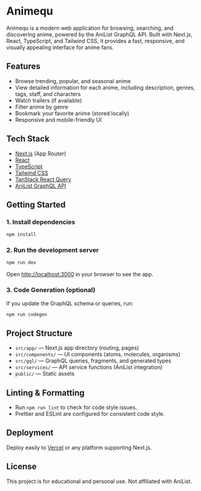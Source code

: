 # Animequ

Animequ is a modern web application for browsing, searching, and discovering anime, powered by the AniList GraphQL API. Built with Next.js, React, TypeScript, and Tailwind CSS, it provides a fast, responsive, and visually appealing interface for anime fans.

## Features
- Browse trending, popular, and seasonal anime
- View detailed information for each anime, including description, genres, tags, staff, and characters
- Watch trailers (if available)
- Filter anime by genre
- Bookmark your favorite anime (stored locally)
- Responsive and mobile-friendly UI

## Tech Stack
- [Next.js](https://nextjs.org/) (App Router)
- [React](https://react.dev/)
- [TypeScript](https://www.typescriptlang.org/)
- [Tailwind CSS](https://tailwindcss.com/)
- [TanStack React Query](https://tanstack.com/query/latest)
- [AniList GraphQL API](https://anilist.gitbook.io/anilist-apiv2-docs/)

## Getting Started

### 1. Install dependencies

```bash
npm install
```

### 2. Run the development server

```bash
npm run dev
```

Open [http://localhost:3000](http://localhost:3000) in your browser to see the app.

### 3. Code Generation (optional)
If you update the GraphQL schema or queries, run:

```bash
npm run codegen
```

## Project Structure
- `src/app/` — Next.js app directory (routing, pages)
- `src/components/` — UI components (atoms, molecules, organisms)
- `src/gql/` — GraphQL queries, fragments, and generated types
- `src/services/` — API service functions (AniList integration)
- `public/` — Static assets

## Linting & Formatting
- Run `npm run lint` to check for code style issues.
- Prettier and ESLint are configured for consistent code style.

## Deployment
Deploy easily to [Vercel](https://vercel.com/) or any platform supporting Next.js.

## License
This project is for educational and personal use. Not affiliated with AniList.
